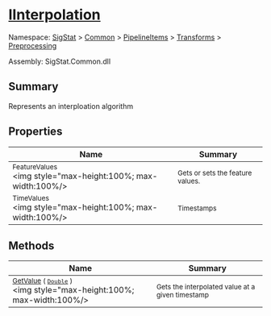 # [IInterpolation](./IInterpolation.md)

Namespace: [SigStat]() > [Common](./../../../README.md) > [PipelineItems]() > [Transforms]() > [Preprocessing](./README.md)

Assembly: SigStat.Common.dll

## Summary
Represents an interploation algorithm

## Properties

| Name | Summary | 
| --- | --- | 
| <sub>FeatureValues</sub><div style="pointer-events:none; cursor:default; width=200"><img style="max-height:100%; max-width:100%/></div>| <sub>Gets or sets the feature values.</sub>| <br>
| <sub>TimeValues</sub><div style="pointer-events:none; cursor:default; width=200"><img style="max-height:100%; max-width:100%/></div>| <sub>Timestamps</sub>| <br>


## Methods

| Name | Summary | 
| --- | --- | 
| <sub>[GetValue](./Methods/IInterpolation-100663762.md) ( [`Double`](https://docs.microsoft.com/en-us/dotnet/api/System.Double) )</sub><div style="pointer-events:none; cursor:default; width=200"><img style="max-height:100%; max-width:100%/></div>| <sub>Gets the interpolated value at a given timestamp</sub>| <br>


